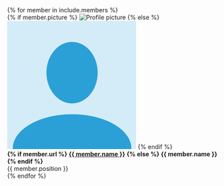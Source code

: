 <div>
{% for member in include.members %}
<div class="grid__item members">
        {% if member.picture %}
        <img class="archive__item-teaser" src="{{ member.picture }}" alt="Profile picture">
        {% else %}
        <img class="archive__item-teaser" src="/assets/images/people/placeholder.png" alt="Profile picture">
        {% endif %}
        <br/>
        <b>
        {% if member.url %}
        <a href="{{ member.url }}" rel="permalink">{{ member.name }}</a>
        {% else %}
        {{ member.name }}
        {% endif %}
        </b><br/>
        {{ member.position }}
</div>
{% endfor %}
</div>
